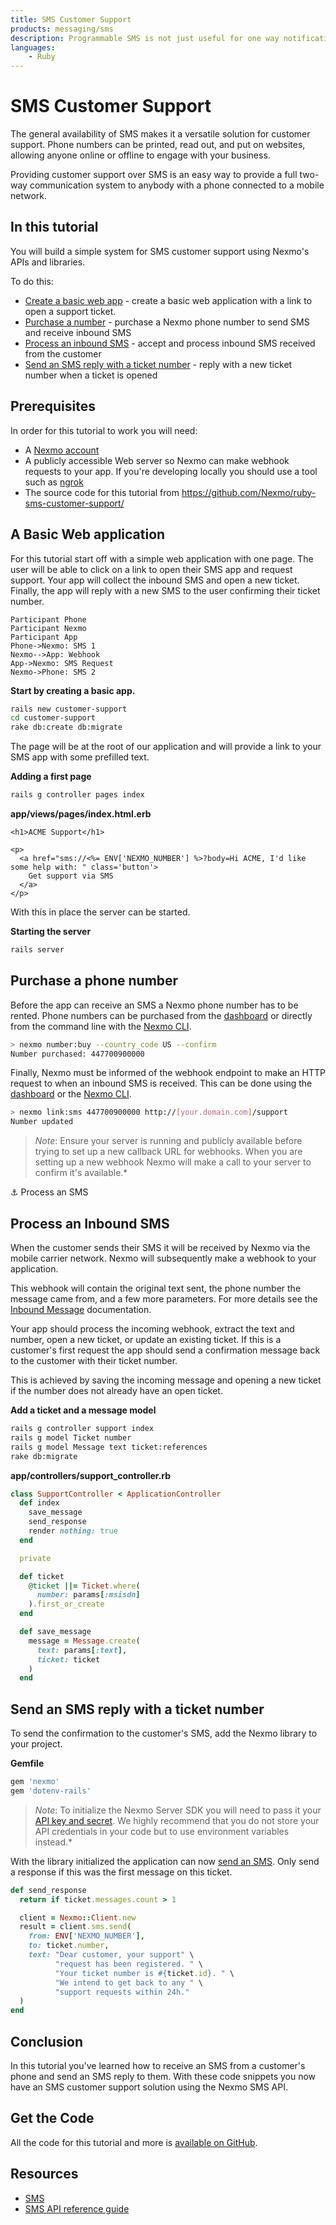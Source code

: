 ```yaml
---
title: SMS Customer Support
products: messaging/sms
description: Programmable SMS is not just useful for one way notifications. When you combine outbound notifications with inbound messages you create chat-like interactions between your company and your customers.
languages:
    - Ruby
---
```


# SMS Customer Support

The general availability of SMS makes it a versatile solution for customer support. Phone numbers can be printed, read out, and put on websites, allowing anyone online or offline to engage with your business.

Providing customer support over SMS is an easy way to provide a full two-way communication system to anybody with a phone connected to a mobile network.

## In this tutorial

You will build a simple system for SMS customer support using Nexmo's APIs and libraries.

To do this:

* [Create a basic web app](#a-basic-web-application) - create a basic web application with a link to open a support ticket.
* [Purchase a number](#purchase-a-phone-number) - purchase a Nexmo phone number to send SMS and receive inbound SMS
* [Process an inbound SMS](#process-an-inbound-sms) - accept and process inbound SMS received from the customer
* [Send an SMS reply with a ticket number](#send-an-sms-reply-with-a-ticket-number) - reply with a new ticket number when a ticket is opened

## Prerequisites

In order for this tutorial to work you will need:

* A [Nexmo account](https://dashboard.nexmo.com/sign-up)
* A publicly accessible Web server so Nexmo can make webhook requests to your app. If you're developing locally you should use a tool such as [ngrok](https://ngrok.com/)
* The source code for this tutorial from <https://github.com/Nexmo/ruby-sms-customer-support/>


## A Basic Web application

For this tutorial start off with a simple web application with one page. The user will be able to click on a link to open their SMS app and request support. Your app will collect the inbound SMS and open a new ticket. Finally, the app will reply with a new SMS to the user confirming their ticket number.

```sequence_diagram
Participant Phone
Participant Nexmo
Participant App
Phone->Nexmo: SMS 1
Nexmo-->App: Webhook
App->Nexmo: SMS Request
Nexmo->Phone: SMS 2
```

**Start by creating a basic app.**

```sh
rails new customer-support
cd customer-support
rake db:create db:migrate
```

The page will be at the root of our application and will provide a link to your SMS app with some prefilled text.

**Adding a first page**

```sh
rails g controller pages index
```

**app/views/pages/index.html.erb**

```erb
<h1>ACME Support</h1>

<p>
  <a href="sms://<%= ENV['NEXMO_NUMBER'] %>?body=Hi ACME, I'd like some help with: " class='button'>
    Get support via SMS
  </a>
</p>
```

With this in place the server can be started.

**Starting the server**

```sh
rails server
```

## Purchase a phone number

Before the app can receive an SMS a Nexmo phone number has to be rented. Phone numbers can be purchased from the [dashboard](https://dashboard.nexmo.com) or directly from the command line with the [Nexmo CLI](https://github.com/nexmo/nexmo-cli).

```sh
> nexmo number:buy --country_code US --confirm
Number purchased: 447700900000
```

Finally, Nexmo must be informed of the webhook endpoint to make an HTTP request to when an inbound SMS is received. This can be done using the [dashboard](https://dashboard.nexmo.com/your-numbers) or the [Nexmo CLI](https://github.com/nexmo/nexmo-cli).

```sh
> nexmo link:sms 447700900000 http://[your.domain.com]/support
Number updated
```

> *Note*: Ensure your server is running and publicly available before trying to set up a new callback URL for webhooks. When you are setting up a new webhook Nexmo will make a call to your server to confirm it's available.*

⚓ Process an SMS
## Process an Inbound SMS

When the customer sends their SMS it will be received by Nexmo via the mobile carrier network. Nexmo will subsequently make a webhook to your application.

This webhook will contain the original text sent, the phone number the message came from, and a few more parameters. For more details see the [Inbound Message](/api/sms#inbound-sms) documentation.

Your app should process the incoming webhook, extract the text and number, open a new ticket, or update an existing ticket. If this is a customer's first request the app should send a confirmation message back to the customer with their ticket number.

This is achieved by saving the incoming message and opening a new ticket if the number does not already have an open ticket.

**Add a ticket and a message model**

```sh
rails g controller support index
rails g model Ticket number
rails g model Message text ticket:references
rake db:migrate
```

**app/controllers/support_controller.rb**

```ruby
class SupportController < ApplicationController
  def index
    save_message
    send_response
    render nothing: true
  end

  private

  def ticket
    @ticket ||= Ticket.where(
      number: params[:msisdn]
    ).first_or_create
  end

  def save_message
    message = Message.create(
      text: params[:text],
      ticket: ticket
    )
  end
```

## Send an SMS reply with a ticket number

To send the confirmation to the customer's SMS, add the Nexmo library to your project.

**Gemfile**

```ruby
gem 'nexmo'
gem 'dotenv-rails'
```

> *Note*: To initialize the Nexmo Server SDK you will need to pass it your [API key and secret](https://dashboard.nexmo.com/settings). We highly recommend that you do not store your API credentials in your code but to use environment variables instead.*

With the library initialized the application can now [send an SMS](/api/sms#send-an-sms). Only send a response if this was the first message on this ticket.

```ruby
def send_response
  return if ticket.messages.count > 1

  client = Nexmo::Client.new
  result = client.sms.send(
    from: ENV['NEXMO_NUMBER'],
    to: ticket.number,
    text: "Dear customer, your support" \
          "request has been registered. " \
          "Your ticket number is #{ticket.id}. " \
          "We intend to get back to any " \
          "support requests within 24h."
  )
end
```

## Conclusion

In this tutorial you've learned how to receive an SMS from a customer's phone and send an SMS reply to them. With these code snippets you now have an SMS customer support solution using the Nexmo SMS API.

## Get the Code

All the code for this tutorial and more is [available on GitHub](https://github.com/Nexmo/ruby-sms-customer-support/).

## Resources

* [SMS](/sms)
* [SMS API reference guide](/api/sms)
